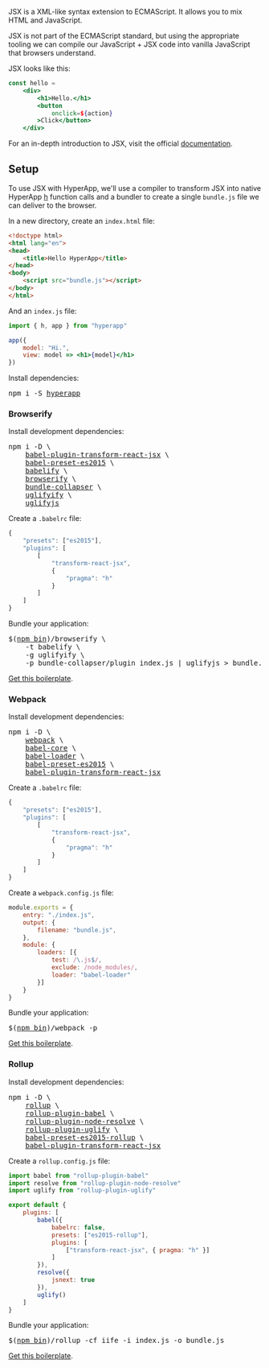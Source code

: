 JSX is a XML-like syntax extension to ECMAScript. It allows you to mix HTML and JavaScript.

JSX is not part of the ECMAScript standard, but using the appropriate tooling we can compile our JavaScript + JSX code into vanilla JavaScript that browsers understand.

JSX looks like this:

```jsx
const hello =
    <div>
        <h1>Hello.</h1>
        <button
            onclick=${action}
        >Click</button>
    </div>
```

For an in-depth introduction to JSX, visit the official [documentation](https://facebook.github.io/react/docs/introducing-jsx.html).


## Setup

To use JSX with HyperApp, we'll use a compiler to transform JSX into native HyperApp [h](/hyperapp/hyperapp/wiki/api#h) function calls and a bundler to create a single `bundle.js` file we can deliver to the browser.

In a new directory, create an `index.html` file:

```html
<!doctype html>
<html lang="en">
<head>
    <title>Hello HyperApp</title>
</head>
<body>
    <script src="bundle.js"></script>
</body>
</html>
```

And an `index.js` file:

```jsx
import { h, app } from "hyperapp"

app({
    model: "Hi.",
    view: model => <h1>{model}</h1>
})
```

Install dependencies:
<pre>
npm i -S <a href="https://www.npmjs.com/package/hyperapp">hyperapp</a>
</pre>






### Browserify

Install development dependencies:
<pre>
npm i -D \
    <a href="https://www.npmjs.com/package/babel-plugin-transform-react-jsx">babel-plugin-transform-react-jsx</a> \
    <a href="https://www.npmjs.com/package/babel-preset-es2015">babel-preset-es2015</a> \
    <a href="https://www.npmjs.com/package/babelify">babelify</a> \
    <a href="https://www.npmjs.com/package/browserify">browserify</a> \
    <a href="https://www.npmjs.com/package/bundle-collapser">bundle-collapser</a> \
    <a href="https://www.npmjs.com/package/uglifyify">uglifyify</a> \
    <a href="https://www.npmjs.com/package/uglifyjs">uglifyjs</a>
</pre>

Create a `.babelrc` file:

```js
{
    "presets": ["es2015"],
    "plugins": [
        [
            "transform-react-jsx",
            {
                "pragma": "h"
            }
        ]
    ]
}
```

Bundle your application:
<pre>
$(<a href="https://docs.npmjs.com/cli/bin">npm bin</a>)/browserify \
    -t babelify \
    -g uglifyify \
    -p bundle-collapser/plugin index.js | uglifyjs > bundle.js
</pre>

[Get this boilerplate](https://gist.github.com/jbucaran/21bbf0bbb0fe97345505664883100706).

### Webpack

Install development dependencies:
<pre>
npm i -D \
    <a href="https://www.npmjs.com/package/webpack">webpack</a> \
    <a href="https://www.npmjs.com/package/babel-core">babel-core</a> \
    <a href="https://www.npmjs.com/package/babel-loader">babel-loader</a> \
    <a href="https://www.npmjs.com/package/babel-preset-es2015">babel-preset-es2015</a> \
    <a href="https://www.npmjs.com/package/babel-plugin-transform-react-jsx">babel-plugin-transform-react-jsx</a>
</pre>

Create a `.babelrc` file:
```js
{
    "presets": ["es2015"],
    "plugins": [
        [
            "transform-react-jsx",
            {
                "pragma": "h"
            }
        ]
    ]
}
```

Create a `webpack.config.js` file:

```js
module.exports = {
    entry: "./index.js",
    output: {
        filename: "bundle.js",
    },
    module: {
        loaders: [{
            test: /\.js$/,
            exclude: /node_modules/,
            loader: "babel-loader"
        }]
    }
}
```

Bundle your application:
<pre>
$(<a href="https://docs.npmjs.com/cli/bin">npm bin</a>)/webpack -p
</pre>

[Get this boilerplate](https://gist.github.com/jbucaran/6010a83891043a6e0c37a3cec684c08e).

### Rollup

Install development dependencies:
<pre>
npm i -D \
    <a href="https://www.npmjs.com/package/rollup">rollup</a> \
    <a href="https://www.npmjs.com/package/rollup-plugin-babel">rollup-plugin-babel</a> \
    <a href="https://www.npmjs.com/package/rollup-plugin-node-resolve">rollup-plugin-node-resolve</a> \
    <a href="https://www.npmjs.com/package/rollup-plugin-uglify">rollup-plugin-uglify</a> \
    <a href="https://www.npmjs.com/package/babel-preset-es2015-rollup">babel-preset-es2015-rollup</a> \
    <a href="https://www.npmjs.com/package/babel-plugin-transform-react-jsx">babel-plugin-transform-react-jsx</a>
</pre>


Create a `rollup.config.js` file:

```jsx
import babel from "rollup-plugin-babel"
import resolve from "rollup-plugin-node-resolve"
import uglify from "rollup-plugin-uglify"

export default {
    plugins: [
        babel({
            babelrc: false,
            presets: ["es2015-rollup"],
            plugins: [
                ["transform-react-jsx", { pragma: "h" }]
            ]
        }),
        resolve({
            jsnext: true
        }),
        uglify()
    ]
}
```

Bundle your application:
<pre>
$(<a href="https://docs.npmjs.com/cli/bin">npm bin</a>)/rollup -cf iife -i index.js -o bundle.js
</pre>

[Get this boilerplate](https://gist.github.com/jbucaran/0c0da8f1256a0a66090151cfda777c2c).

